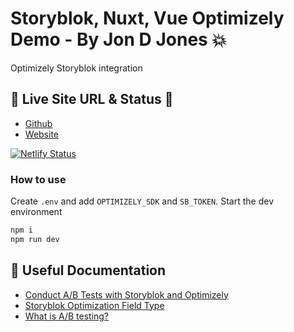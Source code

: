 # Storyblok, Nuxt, Vue Optimizely Demo - By Jon D Jones 💥

Optimizely Storyblok integration

## 👻 Live Site URL & Status 👺

- [Github](https://github.com/jondjones-poc/optimizely-storyblok-nuxt)
- [Website](https://optimizely-storyblok-nuxt.netlify.app/)

[![Netlify Status](https://api.netlify.com/api/v1/badges/b25ca6ae-dfaf-4b2a-bfbd-39cbeebe9466/deploy-status)](https://app.netlify.com/sites/optimizely-storyblok-nuxt/deploys)


### How to use

Create `.env` and add `OPTIMIZELY_SDK` and `SB_TOKEN`.  Start the dev environment

```bash
npm i
npm run dev
```

## 🔗 Useful Documentation

- [Conduct A/B Tests with Storyblok and Optimizely](https://www.storyblok.com/tp/a-b-test-storyblok-optimizely)
- [Storyblok Optimization Field Type](https://github.com/storyblok/fieldtype-optimizely)
- [What is A/B testing?](https://www.optimizely.com/optimization-glossary/ab-testing/)

